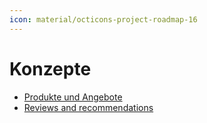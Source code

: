 ```yaml
---
icon: material/octicons-project-roadmap-16
---
```


# Konzepte

* [Produkte und Angebote]
* [Reviews and recommendations]

[Produkte und Angebote]: ../concepts/produkte-und-angebote
[Reviews and recommendations]: ../concepts/reviews-and-recommendations